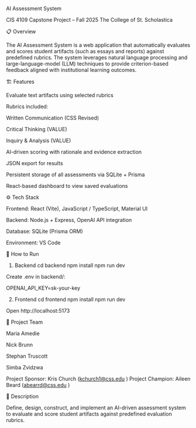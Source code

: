 AI Assessment System

CIS 4109 Capstone Project – Fall 2025
The College of St. Scholastica

📋 Overview

The AI Assessment System is a web application that automatically evaluates and scores student artifacts (such as essays and reports) against predefined rubrics. The system leverages natural language processing and large-language-model (LLM) techniques to provide criterion-based feedback aligned with institutional learning outcomes.

🏗️ Features

Evaluate text artifacts using selected rubrics

Rubrics included:

Written Communication (CSS Revised)

Critical Thinking (VALUE)

Inquiry & Analysis (VALUE)

AI-driven scoring with rationale and evidence extraction

JSON export for results

Persistent storage of all assessments via SQLite + Prisma

React-based dashboard to view saved evaluations

⚙️ Tech Stack

Frontend: React (Vite), JavaScript / TypeScript, Material UI

Backend: Node.js + Express, OpenAI API integration

Database: SQLite (Prisma ORM)

Environment: VS Code

🚀 How to Run
1. Backend
cd backend
npm install
npm run dev


Create .env in backend/:

OPENAI_API_KEY=sk-your-key

2. Frontend
cd frontend
npm install
npm run dev


Open http://localhost:5173

👥 Project Team

Maria Amedie

Nick Brunn

Stephan Truscott

Simba Zvidzwa

Project Sponsor: Kris Church (kchurch1@css.edu
)
Project Champion: Aileen Beard (abearrd@css.edu
)

📖 Description

Define, design, construct, and implement an AI-driven assessment system to evaluate and score student artifacts against predefined evaluation rubrics.